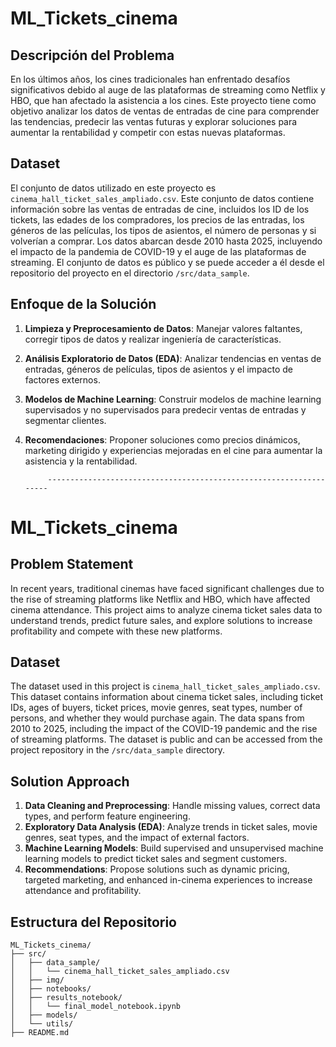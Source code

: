 # ML_Tickets_cinema

## Descripción del Problema
En los últimos años, los cines tradicionales han enfrentado desafíos significativos debido al auge de las plataformas de streaming como Netflix y HBO, que han afectado la asistencia a los cines. Este proyecto tiene como objetivo analizar los datos de ventas de entradas de cine para comprender las tendencias, predecir las ventas futuras y explorar soluciones para aumentar la rentabilidad y competir con estas nuevas plataformas.

## Dataset
El conjunto de datos utilizado en este proyecto es `cinema_hall_ticket_sales_ampliado.csv`. Este conjunto de datos contiene información sobre las ventas de entradas de cine, incluidos los ID de los tickets, las edades de los compradores, los precios de las entradas, los géneros de las películas, los tipos de asientos, el número de personas y si volverían a comprar. Los datos abarcan desde 2010 hasta 2025, incluyendo el impacto de la pandemia de COVID-19 y el auge de las plataformas de streaming. El conjunto de datos es público y se puede acceder a él desde el repositorio del proyecto en el directorio `/src/data_sample`.

## Enfoque de la Solución
1. **Limpieza y Preprocesamiento de Datos**: Manejar valores faltantes, corregir tipos de datos y realizar ingeniería de características.
2. **Análisis Exploratorio de Datos (EDA)**: Analizar tendencias en ventas de entradas, géneros de películas, tipos de asientos y el impacto de factores externos.
3. **Modelos de Machine Learning**: Construir modelos de machine learning supervisados y no supervisados para predecir ventas de entradas y segmentar clientes.
4. **Recomendaciones**: Proponer soluciones como precios dinámicos, marketing dirigido y experiencias mejoradas en el cine para aumentar la asistencia y la rentabilidad.

            -------------------------------------------------------------------


# ML_Tickets_cinema

## Problem Statement
In recent years, traditional cinemas have faced significant challenges due to the rise of streaming platforms like Netflix and HBO, which have affected cinema attendance. This project aims to analyze cinema ticket sales data to understand trends, predict future sales, and explore solutions to increase profitability and compete with these new platforms.

## Dataset
The dataset used in this project is `cinema_hall_ticket_sales_ampliado.csv`. This dataset contains information about cinema ticket sales, including ticket IDs, ages of buyers, ticket prices, movie genres, seat types, number of persons, and whether they would purchase again. The data spans from 2010 to 2025, including the impact of the COVID-19 pandemic and the rise of streaming platforms. The dataset is public and can be accessed from the project repository in the `/src/data_sample` directory.

## Solution Approach
1. **Data Cleaning and Preprocessing**: Handle missing values, correct data types, and perform feature engineering.
2. **Exploratory Data Analysis (EDA)**: Analyze trends in ticket sales, movie genres, seat types, and the impact of external factors.
3. **Machine Learning Models**: Build supervised and unsupervised machine learning models to predict ticket sales and segment customers.
4. **Recommendations**: Propose solutions such as dynamic pricing, targeted marketing, and enhanced in-cinema experiences to increase attendance and profitability.


## Estructura del Repositorio
```plaintext
ML_Tickets_cinema/
├── src/
│   ├── data_sample/
│   │   └── cinema_hall_ticket_sales_ampliado.csv
│   ├── img/
│   ├── notebooks/
│   ├── results_notebook/
│   │   └── final_model_notebook.ipynb
│   ├── models/
│   └── utils/
├── README.md

